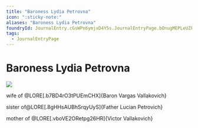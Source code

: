 ```yaml
---
title: "Baroness Lydia Petrovna"
icon: ":sticky-note:"
aliases: "Baroness Lydia Petrovna"
foundryId: JournalEntry.cGsWPn6ymjxD4Y5s.JournalEntryPage.bOnugMEPLeUZFWpa
tags:
  - JournalEntryPage
---
```


# Baroness Lydia Petrovna
![](ddb-images\adventures\misc\VargasLydia.jpg)

wife of @LORE[.b7BD4rO3tPUEmCHX]{Baron Vargas Vallakovich}

sister of@LORE[.8gHHsAUBhSrqyUyS]{Father Lucian Petrovich}

mother of @LORE[.vboVE2ORetpg26HR]{Victor Vallakovich}